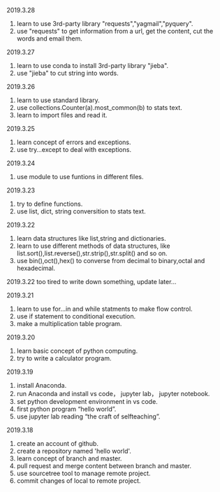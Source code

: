 2019.3.28
1. learn to use 3rd-party library "requests","yagmail","pyquery".
2. use "requests" to get information from a url, get the content, cut the words and email them.

2019.3.27
1. learn to use conda to install 3rd-party library "jieba".
2. use "jieba" to cut string into words.

2019.3.26
1. learn to use standard library.
2. use collections.Counter(a).most_common(b) to stats text.
3. learn to import files and read it.

2019.3.25
1. learn concept of errors and exceptions.
2. use try…except to deal with exceptions.

2019.3.24
1. use module to use funtions in different files.

2019.3.23
1. try to define functions.
2. use list, dict, string conversition to stats text.

2019.3.22
1. learn data structures like list,string and dictionaries. 
2. learn to use different methods of data structures, like list.sort(),list.reverse(),str.strip(),str.split() and so on.
3. use bin(),oct(),hex() to converse from decimal to binary,octal and hexadecimal.

2019.3.22
too tired to write down something, update later...

2019.3.21
1. learn to use for…in and while statments to make flow control.
2. use if statement to conditional execution.
3. make a multiplication table program.

2019.3.20
1. learn basic concept of python computing.
2. try to write a calculator program.

2019.3.19
1. install Anaconda.
2. run Anaconda and install vs code， jupyter lab， jupyter notebook.
3. set python development environment in vs code.
4. first python program “hello world”.
5. use jupyter lab reading “the craft of selfteaching”.

2019.3.18
1. create an account of github.
2. create a repository named 'hello world'.
3. learn concept of branch and master.
4. pull request and merge content between branch and master.
5. use sourcetree tool to manage remote project.
6. commit changes of local to remote project.
